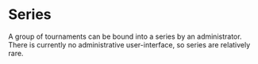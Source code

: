 # Series

A group of tournaments can be bound into a series by an
administrator. There is currently no administrative user-interface, so
series are relatively rare.
